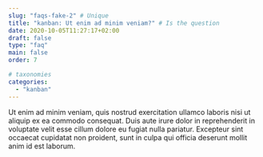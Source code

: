 ```yaml
---
slug: "faqs-fake-2" # Unique
title: "kanban: Ut enim ad minim veniam?" # Is the question
date: 2020-10-05T11:27:17+02:00
draft: false
type: "faq"
main: false
order: 7

# taxonomies
categories:
  - "kanban"
---
```


Ut enim ad minim veniam, quis nostrud exercitation ullamco laboris nisi ut aliquip ex ea commodo consequat. Duis aute irure dolor in reprehenderit in voluptate velit esse cillum dolore eu fugiat nulla pariatur. Excepteur sint occaecat cupidatat non proident, sunt in culpa qui officia deserunt mollit anim id est laborum.
